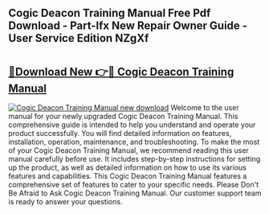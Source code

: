 ## Cogic Deacon Training Manual Free Pdf Download - Part-Ifx New Repair Owner Guide - User Service Edition NZgXf

# <h2><a href="http://bc6113.oget.top/?id=Cogic+Deacon+Training+Manual">🔗Download New 👉🔴 Cogic Deacon Training Manual</a></h2>

[![Cogic Deacon Training Manual new download](https://i.imgur.com/5g1atiW.png)](http://bc6113.oget.top/?id=Cogic+Deacon+Training+Manual)
Welcome to the user manual for your newly upgraded Cogic Deacon Training Manual. This comprehensive guide is intended to help you understand and operate your product successfully. You will find detailed information on features, installation, operation, maintenance, and troubleshooting. To make the most of your Cogic Deacon Training Manual, we recommend reading this user manual carefully before use. It includes step-by-step instructions for setting up the product, as well as detailed information on how to use its various features and capabilities. This Cogic Deacon Training Manual features a comprehensive set of features to cater to your specific needs. Please Don't Be Afraid to Ask Cogic Deacon Training Manual. Our customer support team is ready to answer your questions.
